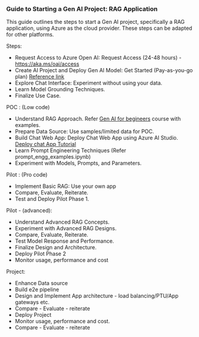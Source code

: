 ### Guide to Starting a Gen AI Project: RAG Application

This guide outlines the steps to start a Gen AI project, specifically a RAG application, using Azure as the cloud provider. These steps can be adapted for other platforms.

Steps:

* Request Access to Azure Open AI: Request Access (24-48 hours) -   https://aka.ms/oai/access  
* Create AI Project and Deploy Gen AI Model: Get Started (Pay-as-you-go plan) [Reference link]( https://learn.microsoft.com/en-us/azure/ai-studio/quickstarts/get-started-playground )
* Explore Chat Interface: Experiment without using your data.
* Learn Model Grounding Techniques.
* Finalize Use Case.


POC : (Low code)
* Understand RAG Approach.  Refer [Gen AI for begineers](https://github.com/microsoft/generative-ai-for-beginners) course with examples.
* Prepare Data Source: Use samples/limited data for POC.
* Build Chat Web App: Deploy Chat Web App using Azure AI Studio. [Deploy chat App Tutorial](https://learn.microsoft.com/en-us/azure/ai-studio/tutorials/deploy-chat-web-app)
* Learn Prompt Engineering Techniques (Refer prompt_engg_examples.ipynb)
* Experiment with Models, Prompts, and Parameters.

Pilot : (Pro code)
* Implement Basic RAG: Use your own app
* Compare, Evaluate, Reiterate.
* Test and Deploy Pilot Phase 1.


Pilot - (advanced): 
* Understand Advanced RAG Concepts.
* Experiment with Advanced RAG Designs.
* Compare, Evaluate, Reiterate.
* Test Model Response and Performance.
* Finalize Design and Architecture.
* Deploy Pilot Phase 2
* Monitor usage, performance and cost

Project: 
* Enhance Data source
* Build e2e pipeline 
* Design and Implement App architecture - load balancing/PTU/App gateways etc.
* Compare - Evaluate - reiterate 
* Deploy Project
* Monitor usage, performance and cost. 
* Compare - Evaluate - reiterate









